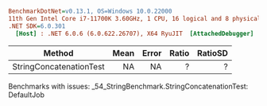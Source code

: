 ``` ini

BenchmarkDotNet=v0.13.1, OS=Windows 10.0.22000
11th Gen Intel Core i7-11700K 3.60GHz, 1 CPU, 16 logical and 8 physical cores
.NET SDK=6.0.301
  [Host] : .NET 6.0.6 (6.0.622.26707), X64 RyuJIT  [AttachedDebugger]


```
|                  Method | Mean | Error | Ratio | RatioSD |
|------------------------ |-----:|------:|------:|--------:|
| StringConcatenationTest |   NA |    NA |     ? |       ? |

Benchmarks with issues:
  _54_StringBenchmark.StringConcatenationTest: DefaultJob
